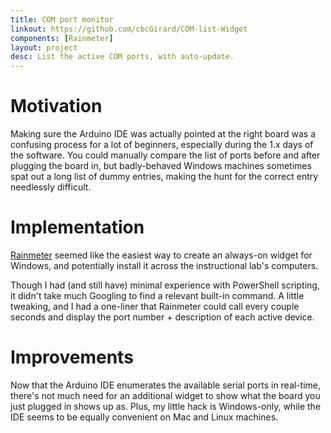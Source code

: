 ```yaml
---
title: COM port monitor
linkout: https://github.com/cbcGirard/COM-list-Widget
components: [Rainmeter]
layout: project
desc: List the active COM ports, with auto-update.
---
```


# Motivation
Making sure the Arduino IDE was actually pointed at the right board was a confusing process for a lot of beginners, especially during the 1.x days of the software. You could manually compare the list of ports before and after plugging the board in, but badly-behaved Windows machines sometimes spat out a long list of dummy entries, making the hunt for the correct entry needlessly difficult.

# Implementation
[Rainmeter](../_faves/rainmeter.html) seemed like the easiest way to create an always-on widget for Windows, and potentially install it across the instructional lab's computers.

Though I had (and still have) minimal experience with PowerShell scripting, it didn't take much Googling to find a relevant built-in command. A little tweaking, and I had a one-liner that Rainmeter could call every couple seconds and display the port number + description of each active device.

# Improvements
Now that the Arduino IDE enumerates the available serial ports in real-time, there's not much need for an additional widget to show what the board you just plugged in shows up as. Plus, my little hack is Windows-only, while the IDE seems to be equally convenient on Mac and Linux machines.